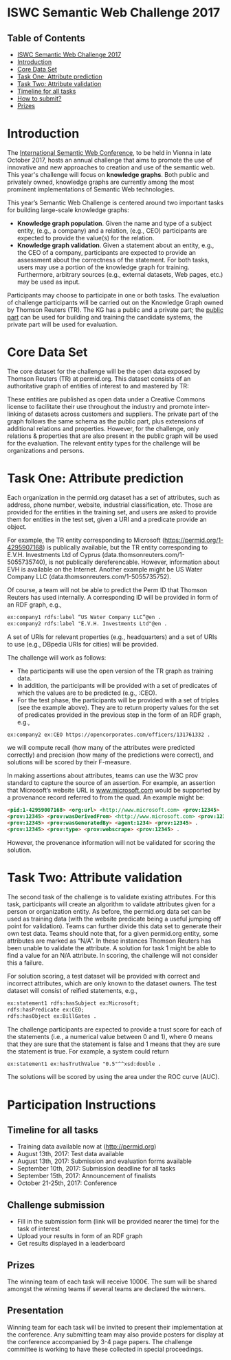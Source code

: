 # ISWC Semantic Web Challenge 2017

## Table of Contents
- [ISWC Semantic Web Challenge 2017](#iswc-semantic-web-challenge-2017)
- [Introduction](#introduction)
- [Core Data Set](#core-data-set)
- [Task One: Attribute prediction](#task-one--attribute-prediction)
- [Task Two: Attribute validation](#task-two--attribute-validation)
- [Timeline for all tasks](#timeline-for-all-tasks)
- [How to submit?](#how-to-submit-)
- [Prizes](#prizes)
    
# Introduction
The [International Semantic Web Conference](https://iswc2017.semanticweb.org), to be held in Vienna in late October 2017, hosts an annual challenge that aims to promote the use of innovative and new approaches to creation and use of the semantic web. This year's challenge will focus on **knowledge graphs**. Both public and privately owned, knowledge graphs are currently among the most prominent implementations of Semantic Web technologies. 

This year’s Semantic Web Challenge is centered around two important tasks for building large-scale knowledge graphs:
- **Knowledge graph population**. Given the name and type of a subject entity, (e.g., a company) and a relation, (e.g., CEO) participants are expected to provide the value(s) for the relation.
- **Knowledge graph validation**. Given a statement about an entity, e.g., the CEO of a company, participants are expected to provide an assessment about the correctness of the statement.
For both tasks, users may use a portion of the knowledge graph for training. Furthermore, arbitrary sources (e.g., external datasets, Web pages, etc.) may be used as input.
 
Participants may choose to participate in one or both tasks. The evaluation of challenge participants will be carried out on the Knowledge Graph owned by Thomson Reuters (TR). The KG has a public and a private part; the [public part](https://permid.org/) can be used for building and training the candidate systems, the private part will be used for evaluation.

# Core Data Set
The core dataset for the challenge will be the open data exposed by Thomson Reuters (TR) at permid.org. This dataset consists of an authoritative graph of entities of interest to and mastered by TR:

These entities are published as open data under a Creative Commons license to facilitate their use throughout the industry and promote inter-linking of datasets across customers and suppliers. The private part of the graph follows the same schema as the public part, plus extensions of additional relations and properties. However, for the challenge, only relations & properties that are also present in the public graph will be used for the evaluation. The relevant entity types for the challenge will be organizations and persons.

# Task One: Attribute prediction
Each organization in the permid.org dataset has a set of attributes, such as address, phone number, website, industrial classification, etc. Those are provided for the entities in the training set, and users are asked to provide them for entities in the test set, given a URI and a predicate provide an object.
 
For example, the TR entity corresponding to Microsoft (https://permid.org/1-4295907168) is publically available, but the TR entity corresponding to E.V.H. Investments Ltd of Cyprus (data.thomsonreuters.com/1-5055735740), is not publically dereferencable. However, information about EVH is available on the Internet. Another example might be US Water Company LLC (data.thomsonreuters.com/1-5055735752).
 
Of course, a team will not be able to predict the Perm ID that Thomson Reuters has used internally. A corresponding ID will be provided in form of an RDF graph, e.g., 
```markdown
ex:company1 rdfs:label “US Water Company LLC”@en .
ex:company2 rdfs:label "E.V.H. Investments Ltd"@en .
```
A set of URIs for relevant properties (e.g., headquarters) and a set of URIs to use (e.g., DBpedia URIs for cities) will be provided. 
 
The challenge will work as follows:
- The participants will use the open version of the TR graph as training data.
- In addition, the participants will be provided with a set of predicates of which the values are to be predicted (e.g., :CEO).
- For the test phase, the participants will be provided with a set of triples (see the example above). They are to return property values for the set of predicates provided in the previous step in the form of an RDF graph, e.g., 
```markdown
ex:company2 ex:CEO https://opencorporates.com/officers/131761332 .
```
we will compute recall (how many of the attributes were predicted correctly) and precision (how many of the predictions were correct), and solutions will be scored by their F-measure.
 
In making assertions about attributes, teams can use the W3C prov standard to capture the source of an assertion. For example, an assertion that Microsoft’s website URL is www.microsoft.com would be supported by a provenance record referred to from the quad. An example might be:
```markdown 
<pid:1-42959007168> <org:url> <http://www.microsoft.com> <prov:12345> .
<prov:12345> <prov:wasDerivedFrom> <http://www.microsoft.com> <prov:12345> .
<prov:12345> <prov:wasGeneratedBy> <agent:1234> <prov:12345> .
<prov:12345> <prov:type> <prov:webscrape> <prov:12345> .
``` 
However, the provenance information will not be validated for scoring the solution.

# Task Two: Attribute validation
The second task of the challenge is to validate existing attributes. For this task, participants will create an algorithm to validate attributes given for a person or organization entity. As before, the permid.org data set can be used as training data (with the website predicate being a useful jumping off point for validation). Teams can further divide this data set to generate their own test data.
Teams should note that, for a given permid.org entity, some attributes are marked as “N/A”. In these instances Thomson Reuters has been unable to validate the attribute. A solution for task 1 might be able to find a value for an N/A attribute. In scoring, the challenge will not consider this a failure.
 
For solution scoring, a test dataset will be provided with correct and incorrect attributes, which are only known to the dataset owners. The test dataset will consist of reified statements, e.g.,
```markdown
ex:statement1 rdfs:hasSubject ex:Microsoft; 
rdfs:hasPredicate ex:CEO;
rdfs:hasObject ex:BillGates .
```
The challenge participants are expected to provide a trust score for each of the statements (i.e., a numerical value between 0 and 1), where 0 means that they are sure that the statement is false and 1 means that they are sure the statement is true. For example, a system could return 
```markdown
ex:statement1 ex:hasTruthValue "0.5"^^xsd:double .
```
The solutions will be scored by using the area under the ROC curve (AUC).

# Participation Instructions

## Timeline for all tasks
- Training data available now at (http://permid.org)
- August 13th, 2017: Test data available  
- August 13th, 2017: Submission and evaluation forms available
- September 10th, 2017: Submission deadline for all tasks 
- September 15th, 2017: Announcement of finalists
- October 21-25th, 2017: Conference

## Challenge submission
- Fill in the submission form (link will be provided nearer the time) for the task of interest
- Upload your results in form of an RDF graph
- Get results displayed in a leaderboard

## Prizes
The winning team of each task will receive 1000€. The sum will be shared amongst the winning teams if several teams are declared the winners.

## Presentation
Winning team for each task will be invited to present their implementation at the conference. Any submitting team may also provide posters for display at the conference accompanied by 3-4 page papers. The challenge committee is working to have these collected in special proceedings.
